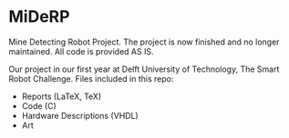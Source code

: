 MiDeRP
======

Mine Detecting Robot Project. The project is now finished and no longer maintained. All code is provided AS IS.

Our project in our first year at Delft University of Technology, The Smart Robot Challenge.
Files included in this repo:
 - Reports (LaTeX, TeX)
 - Code (C)
 - Hardware Descriptions (VHDL)
 - Art
